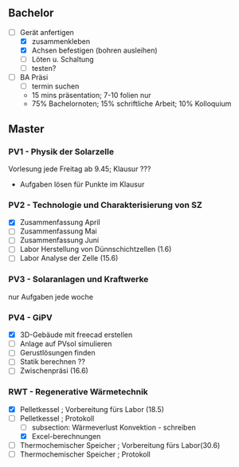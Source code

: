 
## Bachelor
- [ ] Gerät anfertigen
	- [x] zusammenkleben
	- [x] Achsen befestigen (bohren ausleihen)
	- [ ] Löten u. Schaltung
	- [ ] testen?
- [ ] BA Präsi
	- [ ] termin suchen
	- 15 mins präsentation; 7-10 folien nur
	- 75% Bachelornoten; 15% schriftliche Arbeit; 10% Kolloquium

## Master
### PV1 - Physik der Solarzelle
Vorlesung jede Freitag ab 9.45; Klausur ???
- Aufgaben lösen für Punkte im Klausur
### PV2 - Technologie und Charakterisierung von SZ
- [x] Zusammenfassung April
- [ ] Zusammenfassung Mai
- [ ] Zusammenfassung Juni
- [ ] Labor Herstellung von Dünnschichtzellen (1.6)
- [ ] Labor Analyse der Zelle (15.6)

### PV3 - Solaranlagen und Kraftwerke
nur Aufgaben jede woche

### PV4 - GiPV
- [x] 3D-Gebäude mit freecad erstellen
- [ ] Anlage auf PVsol simulieren
- [ ] Gerustlösungen finden
- [ ] Statik berechnen ??
- [ ] Zwischenpräsi (16.6)

### RWT - Regenerative Wärmetechnik
- [x] Pelletkessel ; Vorbereitung fürs Labor (18.5)
- [ ] Pelletkessel ; Protokoll
	- [ ] subsection: Wärmeverlust Konvektion - schreiben
	- [x] Excel-berechnungen
- [ ] Thermochemischer Speicher ; Vorbereitung fürs Labor(30.6)
- [ ] Thermochemischer Speicher ; Protokoll